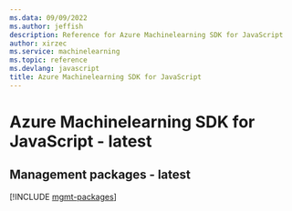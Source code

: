 ```yaml
---
ms.data: 09/09/2022
ms.author: jeffish
description: Reference for Azure Machinelearning SDK for JavaScript
author: xirzec
ms.service: machinelearning
ms.topic: reference
ms.devlang: javascript
title: Azure Machinelearning SDK for JavaScript
---
```

# Azure Machinelearning SDK for JavaScript - latest

## Management packages - latest
[!INCLUDE [mgmt-packages](machinelearning-mgmt-index.md)]